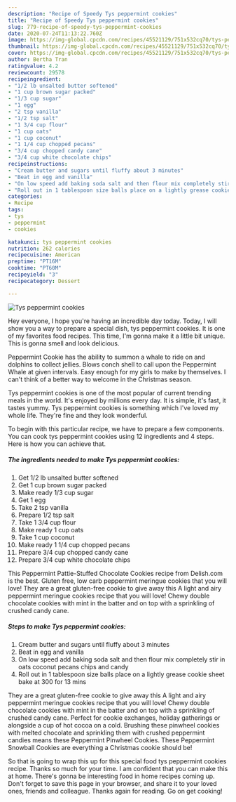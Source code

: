 ```yaml
---
description: "Recipe of Speedy Tys peppermint cookies"
title: "Recipe of Speedy Tys peppermint cookies"
slug: 779-recipe-of-speedy-tys-peppermint-cookies
date: 2020-07-24T11:13:22.760Z
image: https://img-global.cpcdn.com/recipes/45521129/751x532cq70/tys-peppermint-cookies-recipe-main-photo.jpg
thumbnail: https://img-global.cpcdn.com/recipes/45521129/751x532cq70/tys-peppermint-cookies-recipe-main-photo.jpg
cover: https://img-global.cpcdn.com/recipes/45521129/751x532cq70/tys-peppermint-cookies-recipe-main-photo.jpg
author: Bertha Tran
ratingvalue: 4.2
reviewcount: 29578
recipeingredient:
- "1/2 lb unsalted butter softened"
- "1 cup brown sugar packed"
- "1/3 cup sugar"
- "1 egg"
- "2 tsp vanilla"
- "1/2 tsp salt"
- "1 3/4 cup flour"
- "1 cup oats"
- "1 cup coconut"
- "1 1/4 cup chopped pecans"
- "3/4 cup chopped candy cane"
- "3/4 cup white chocolate chips"
recipeinstructions:
- "Cream butter and sugars until fluffy about 3 minutes"
- "Beat in egg and vanilla"
- "On low speed add baking soda salt and then flour mix completely stir in oats coconut pecans chips and candy"
- "Roll out in 1 tablespoon size balls place on a lightly grease cookie sheet bake at 300 for 13 mins"
categories:
- Recipe
tags:
- tys
- peppermint
- cookies

katakunci: tys peppermint cookies 
nutrition: 262 calories
recipecuisine: American
preptime: "PT16M"
cooktime: "PT60M"
recipeyield: "3"
recipecategory: Dessert

---
```



![Tys peppermint cookies](https://img-global.cpcdn.com/recipes/45521129/751x532cq70/tys-peppermint-cookies-recipe-main-photo.jpg)

Hey everyone, I hope you're having an incredible day today. Today, I will show you a way to prepare a special dish, tys peppermint cookies. It is one of my favorites food recipes. This time, I'm gonna make it a little bit unique. This is gonna smell and look delicious.

Peppermint Cookie has the ability to summon a whale to ride on and dolphins to collect jellies. Blows conch shell to call upon the Peppermint Whale at given intervals. Easy enough for my girls to make by themselves. I can&#39;t think of a better way to welcome in the Christmas season.

Tys peppermint cookies is one of the most popular of current trending meals in the world. It's enjoyed by millions every day. It is simple, it's fast, it tastes yummy. Tys peppermint cookies is something which I've loved my whole life. They're fine and they look wonderful.


To begin with this particular recipe, we have to prepare a few components. You can cook tys peppermint cookies using 12 ingredients and 4 steps. Here is how you can achieve that.

<!--inarticleads1-->

##### The ingredients needed to make Tys peppermint cookies:

1. Get 1/2 lb unsalted butter softened
1. Get 1 cup brown sugar packed
1. Make ready 1/3 cup sugar
1. Get 1 egg
1. Take 2 tsp vanilla
1. Prepare 1/2 tsp salt
1. Take 1 3/4 cup flour
1. Make ready 1 cup oats
1. Take 1 cup coconut
1. Make ready 1 1/4 cup chopped pecans
1. Prepare 3/4 cup chopped candy cane
1. Prepare 3/4 cup white chocolate chips


This Peppermint Pattie-Stuffed Chocolate Cookies recipe from Delish.com is the best. Gluten free, low carb peppermint meringue cookies that you will love! They are a great gluten-free cookie to give away this A light and airy peppermint meringue cookies recipe that you will love! Chewy double chocolate cookies with mint in the batter and on top with a sprinkling of crushed candy cane. 

<!--inarticleads2-->

##### Steps to make Tys peppermint cookies:

1. Cream butter and sugars until fluffy about 3 minutes
1. Beat in egg and vanilla
1. On low speed add baking soda salt and then flour mix completely stir in oats coconut pecans chips and candy
1. Roll out in 1 tablespoon size balls place on a lightly grease cookie sheet bake at 300 for 13 mins


They are a great gluten-free cookie to give away this A light and airy peppermint meringue cookies recipe that you will love! Chewy double chocolate cookies with mint in the batter and on top with a sprinkling of crushed candy cane. Perfect for cookie exchanges, holiday gatherings or alongside a cup of hot cocoa on a cold. Brushing these pinwheel cookies with melted chocolate and sprinkling them with crushed peppermint candies means these Peppermint Pinwheel Cookies. These Peppermint Snowball Cookies are everything a Christmas cookie should be! 

So that is going to wrap this up for this special food tys peppermint cookies recipe. Thanks so much for your time. I am confident that you can make this at home. There's gonna be interesting food in home recipes coming up. Don't forget to save this page in your browser, and share it to your loved ones, friends and colleague. Thanks again for reading. Go on get cooking!
